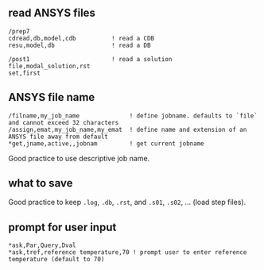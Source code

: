 
## read ANSYS files
```
/prep7
cdread,db,model,cdb          ! read a CDB
resu,model,db                ! read a DB

/post1                       ! read a solution
file,modal_solution,rst
set,first
```


## ANSYS file name
```
/filname,my_job_name              ! define jobname. defaults to `file` and cannot exceed 32 characters
/assign,emat,my_job_name,my_emat  ! define name and extension of an ANSYS file away from default
*get,jname,active,,jobnam         ! get current jobname
```

Good practice to use descriptive job name.

## what to save

Good practice to keep `.log`, `.db`, `.rst`, and `.s01`, `.s02`, ... (load step files).

## prompt for user input
```
*ask,Par,Query,Dval
*ask,tref,reference temperature,70 ! prompt user to enter reference temperature (default to 70)
```

